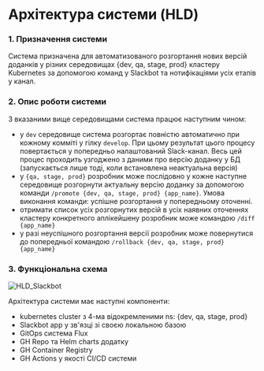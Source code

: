 # Архітектура системи (HLD)

### 1. Призначення системи
Система призначена для автоматизованого розгортання нових версій доданків у різних середовищах {dev, qa, stage, prod} кластеру Kubernetes за допомогою команд у Slackbot та нотифікаціями усіх етапів у канал.

### 2. Опис роботи системи

З вказаними вище середовищами система працює наступним чином:
- у `dev` середовище система розгортає повністю автоматично при кожному комміті у гілку `develop`. При цьому результат цього процесу повертається у попередньо налаштований Slack-канал.
Весь цей процес проходить узгоджено з даними про версію доданку у БД (запускається лише тоді, коли встановлена неактуальна версія)
- у `{qa, stage, prod}` розробник може послідовно у кожне наступне середовище розгорнути актуальну версію доданку за допомогою команди `/promote {dev, qa, stage, prod} {app_name}`. Умова виконання команди: успішне розгортання у попередньому оточенні.
- отримати список усіх розгорнутих версій в усіх наявних оточеннях кластеру конкретного аплікейшену розробник може командою `/diff {app_name}`
- у разі неуспішного розгортання версії розробник може повернутися до попередньої командою `/rollback {dev, qa, stage, prod} {app_name}`

### 3. Функціональна схема
![HLD_Slackbot](https://github.com/sbazanov/InfiniteLoopBreakers/blob/main/doc/HLD_Slackbot.jpg)

Архітектура системи має наступні компоненти:

- kubernetes cluster з 4-ма відокремленими ns: {dev, qa, stage, prod}
- Slackbot app у зв'язці зі своєю локальною базою
- GitOps система Flux
- GH Repo та Helm сharts додатку 
- GH Container Registry
- GH Actions  у якості CI/CD системи
